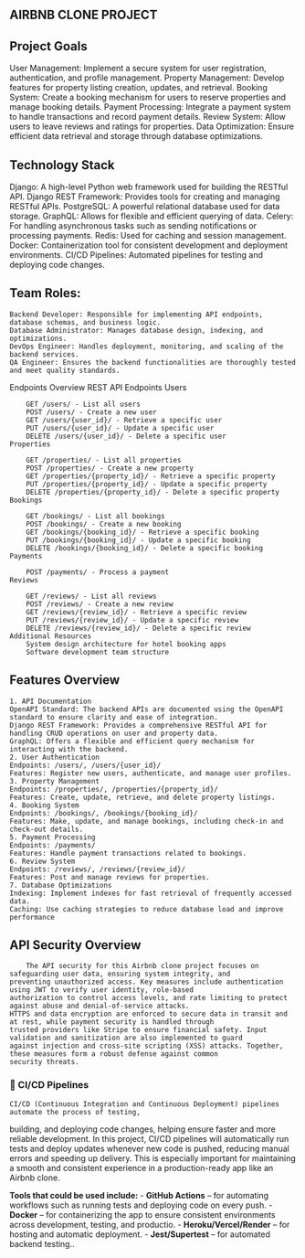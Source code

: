 ## AIRBNB CLONE PROJECT

## Project Goals
User Management: Implement a secure system for user registration, authentication, and profile management.
Property Management: Develop features for property listing creation, updates, and retrieval.
Booking System: Create a booking mechanism for users to reserve properties and manage booking details.
Payment Processing: Integrate a payment system to handle transactions and record payment details.
Review System: Allow users to leave reviews and ratings for properties.
Data Optimization: Ensure efficient data retrieval and storage through database optimizations.

## Technology Stack
Django: A high-level Python web framework used for building the RESTful API.
Django REST Framework: Provides tools for creating and managing RESTful APIs.
PostgreSQL: A powerful relational database used for data storage.
GraphQL: Allows for flexible and efficient querying of data.
Celery: For handling asynchronous tasks such as sending notifications or processing payments.
Redis: Used for caching and session management.
Docker: Containerization tool for consistent development and deployment environments.
CI/CD Pipelines: Automated pipelines for testing and deploying code changes.

## Team Roles:
    Backend Developer: Responsible for implementing API endpoints, database schemas, and business logic.
    Database Administrator: Manages database design, indexing, and optimizations.
    DevOps Engineer: Handles deployment, monitoring, and scaling of the backend services.
    QA Engineer: Ensures the backend functionalities are thoroughly tested and meet quality standards.

Endpoints Overview
    REST API Endpoints
    Users

        GET /users/ - List all users
        POST /users/ - Create a new user
        GET /users/{user_id}/ - Retrieve a specific user
        PUT /users/{user_id}/ - Update a specific user
        DELETE /users/{user_id}/ - Delete a specific user
    Properties

        GET /properties/ - List all properties
        POST /properties/ - Create a new property
        GET /properties/{property_id}/ - Retrieve a specific property
        PUT /properties/{property_id}/ - Update a specific property
        DELETE /properties/{property_id}/ - Delete a specific property
    Bookings

        GET /bookings/ - List all bookings
        POST /bookings/ - Create a new booking
        GET /bookings/{booking_id}/ - Retrieve a specific booking
        PUT /bookings/{booking_id}/ - Update a specific booking
        DELETE /bookings/{booking_id}/ - Delete a specific booking
    Payments

        POST /payments/ - Process a payment
    Reviews

        GET /reviews/ - List all reviews
        POST /reviews/ - Create a new review
        GET /reviews/{review_id}/ - Retrieve a specific review
        PUT /reviews/{review_id}/ - Update a specific review
        DELETE /reviews/{review_id}/ - Delete a specific review
    Additional Resources
        System design architecture for hotel booking apps
        Software development team structure

## Features Overview
    1. API Documentation
    OpenAPI Standard: The backend APIs are documented using the OpenAPI standard to ensure clarity and ease of integration.
    Django REST Framework: Provides a comprehensive RESTful API for handling CRUD operations on user and property data.
    GraphQL: Offers a flexible and efficient query mechanism for interacting with the backend.
    2. User Authentication
    Endpoints: /users/, /users/{user_id}/
    Features: Register new users, authenticate, and manage user profiles.
    3. Property Management
    Endpoints: /properties/, /properties/{property_id}/
    Features: Create, update, retrieve, and delete property listings.
    4. Booking System
    Endpoints: /bookings/, /bookings/{booking_id}/
    Features: Make, update, and manage bookings, including check-in and check-out details.
    5. Payment Processing
    Endpoints: /payments/
    Features: Handle payment transactions related to bookings.
    6. Review System
    Endpoints: /reviews/, /reviews/{review_id}/
    Features: Post and manage reviews for properties.
    7. Database Optimizations
    Indexing: Implement indexes for fast retrieval of frequently accessed data.
    Caching: Use caching strategies to reduce database load and improve performance

## API Security Overview
    	The API security for this Airbnb clone project focuses on safeguarding user data, ensuring system integrity, and
	preventing unauthorized access. Key measures include authentication using JWT to verify user identity, role-based
	authorization to control access levels, and rate limiting to protect against abuse and denial-of-service attacks.
	HTTPS and data encryption are enforced to secure data in transit and at rest, while payment security is handled through
	trusted providers like Stripe to ensure financial safety. Input validation and sanitization are also implemented to guard
	against injection and cross-site scripting (XSS) attacks. Together, these measures form a robust defense against common
	security threats.


### 🚀 CI/CD Pipelines

    CI/CD (Continuous Integration and Continuous Deployment) pipelines automate the process of testing,
building, and deploying code changes, helping ensure faster and more reliable development. In this project,
CI/CD pipelines will automatically run tests and deploy updates whenever new code is pushed, reducing manual
errors and speeding up delivery. This is especially important for maintaining a smooth and consistent experience
in a production-ready app like an Airbnb clone.

**Tools that could be used include:**
    - **GitHub Actions** – for automating workflows such as running tests and deploying code on every push.
    - **Docker** – for containerizing the app to ensure consistent environments across development, testing, and productio.
    - **Heroku/Vercel/Render** – for hosting and automatic deployment.
    - **Jest/Supertest** – for automated backend testing..

